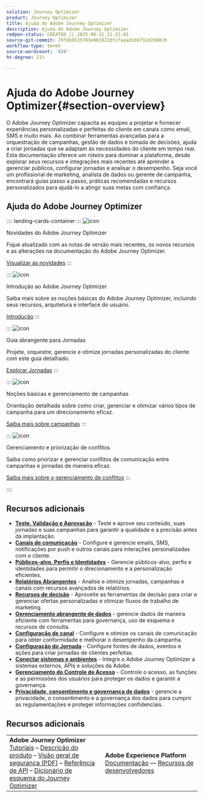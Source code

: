```yaml
---
solution: Journey Optimizer
product: Journey Optimizer
title: Ajuda do Adobe Journey Optimizer
description: Ajuda do Adobe Journey Optimizer
redpen-status: CREATED_||_2025-08-11_21-21-01
source-git-commit: 79fdb9535703e961922dfcfaaad1b6731d2d88c0
workflow-type: tm+mt
source-wordcount: '424'
ht-degree: 11%

---
```



# Ajuda do Adobe Journey Optimizer{#section-overview}

O Adobe Journey Optimizer capacita as equipes a projetar e fornecer experiências personalizadas e perfeitas do cliente em canais como email, SMS e muito mais. Ao combinar ferramentas avançadas para a orquestração de campanhas, gestão de dados e tomada de decisões, ajuda a criar jornadas que se adaptam às necessidades do cliente em tempo real. Esta documentação oferece um roteiro para dominar a plataforma, desde explorar seus recursos e integrações mais recentes até aprender a gerenciar públicos, configurar jornadas e analisar o desempenho. Seja você um profissional de marketing, analista de dados ou gerente de campanha, encontrará guias passo a passo, práticas recomendadas e recursos personalizados para ajudá-lo a atingir suas metas com confiança.

## Ajuda do Adobe Journey Optimizer

:::: landing-cards-container
:::
![icon](https://cdn.experienceleague.adobe.com/icons/list-check.svg)

Novidades do Adobe Journey Optimizer

Fique atualizado com as notas de versão mais recentes, os novos recursos e as alterações na documentação do Adobe Journey Optimizer.

[Visualizar as novidades](whats-new-landing-page.md)
:::

:::
![icon](https://cdn.experienceleague.adobe.com/icons/circle-play.svg)

Introdução ao Adobe Journey Optimizer

Saiba mais sobre as noções básicas do Adobe Journey Optimizer, incluindo seus recursos, arquitetura e interface do usuário.

[Introdução](get-started-landing-page.md)
:::

:::
![icon](https://cdn.experienceleague.adobe.com/icons/code-branch.svg)

Guia abrangente para Jornadas

Projete, orquestre, gerencie e otimize jornadas personalizadas do cliente com este guia detalhado.

[Explorar Jornadas](orchestrate-journeys-landing-page.md)
:::

:::
![icon](https://cdn.experienceleague.adobe.com/icons/bullhorn.svg)

Noções básicas e gerenciamento de campanhas

Orientação detalhada sobre como criar, gerenciar e otimizar vários tipos de campanha para um direcionamento eficaz.

[Saiba mais sobre campanhas](campaigns-landing-page.md)
:::

:::
![icon](https://cdn.experienceleague.adobe.com/icons/scale-balanced.svg)

Gerenciamento e priorização de conflitos

Saiba como priorizar e gerenciar conflitos de comunicação entre campanhas e jornadas de maneira eficaz.

[Saiba mais sobre o gerenciamento de conflitos](conflict-prioritization-landing-page.md)
:::

::::


## Recursos adicionais

- **[Teste, Validação e Aprovação](test-landing-page.md)** - Teste e aprove seu conteúdo, suas jornadas e suas campanhas para garantir a qualidade e a precisão antes da implantação.
- **[Canais de comunicação](../using/channels/gs-channels.md)** - Configure e gerencie emails, SMS, notificações por push e outros canais para interações personalizadas com o cliente.
- **[Públicos-alvo, Perfis e Identidades](audiences-profiles-identities-landing-page.md)** - Gerencie públicos-alvo, perfis e identidades para permitir o direcionamento e a personalização eficientes.
- **[Relatórios Abrangentes](reporting-landing-page.md)** - Analise e otimize jornadas, campanhas e canais com recursos avançados de relatórios.
- **[Recursos de decisão](decisioning-landing-page.md)** - Aproveite as ferramentas de decisão para criar e gerenciar ofertas personalizadas e otimizar fluxos de trabalho de marketing.
- **[Gerenciamento abrangente de dados](data-management-landing-page.md)** - gerencie dados de maneira eficiente com ferramentas para governança, uso de esquema e recursos de consulta.
- **[Configuração de canal](configuration-landing-page.md)** - Configure e otimize os canais de comunicação para obter conformidade e melhorar o desempenho da campanha.
- **[Configuração do Jornada](configure-journeys-landing-page.md)** - Configure fontes de dados, eventos e ações para criar jornadas de clientes perfeitas.
- **[Conectar sistemas e ambientes](connect-systems-landing-page.md)** - Integre o Adobe Journey Optimizer a sistemas externos, APIs e soluções da Adobe.
- **[Gerenciamento do Controle de Acesso](access-control-landing-page.md)** - Controle o acesso, as funções e as permissões dos usuários para proteger os dados e garantir a governança.
- **[Privacidade, consentimento e governança de dados](privacy-landing-page.md)** - gerencie a privacidade, o consentimento e a governança dos dados para cumprir as regulamentações e proteger informações confidenciais.

## Recursos adicionais

<table style="table-layout:fixed"><tr style="border: 0;">
<td><strong>Adobe Journey Optimizer</strong><br/>
<a href="https://experienceleague.adobe.com/docs/journey-optimizer-learn/tutorials/overview.html?lang=pt-BR" target="_blank">Tutoriais</a> – <a href="https://helpx.adobe.com/br/legal/product-descriptions/adobe-journey-optimizer.html" target="_blank">Descrição do produto</a> – <a href="https://www.adobe.com/content/dam/cc/en/security/pdfs/AJO_SecurityOverview.pdf" target="_blank">Visão geral de segurança (PDF)</a> – <a href="https://developer.adobe.com/journey-optimizer-apis/" target="_blank">Referência de API</a> – <a href="https://experienceleague.adobe.com/tools/ajo-schemas/schema-dictionary.html?lang=pt-BR" target="_blank">Dicionário de esquema do Journey Optimizer</a>

</td>
<td><strong>Adobe Experience Platform</strong><br/>
<a href="https://experienceleague.adobe.com/docs/experience-platform/landing/home.html?lang=pt-BR" target="_blank">Documentação</a> — <a href="https://www.adobe.com/br/experience-platform/documentation-and-developer-resources.html" target="_blank">Recursos de desenvolvedores</a>
</td>
</tr></table>

<!--table style="table-layout:auto"><tr style="border: 0;"><td><img src="using/assets/do-not-localize/newsletter.png"></td><td>
<b>Stay informed and elevate your Adobe Journey Optimizer experience!</b><br/>Sign up for our quarterly newsletter. Gain exclusive access to the latest product updates, captivating stories, real-world use cases, valuable tips, and more – all delivered directly to your inbox every quarter. <a href="https://www.adobe.com/subscription/Adobe_Journey_Optimizer_NL.html">Sign up today!</a></td></tr></table-->
